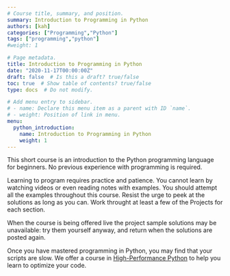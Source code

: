 ```yaml
---
# Course title, summary, and position.
summary: Introduction to Programming in Python
authors: [kah]
categories: ["Programming","Python"]
tags: ["programming","python"]
#weight: 1

# Page metadata.
title: Introduction to Programming in Python
date: "2020-11-17T00:00:00Z"
draft: false  # Is this a draft? true/false
toc: true  # Show table of contents? true/false
type: docs  # Do not modify.

# Add menu entry to sidebar.
# - name: Declare this menu item as a parent with ID `name`.
# - weight: Position of link in menu.
menu:
  python_introduction:
    name: Introduction to Programming in Python
    weight: 1
---
```


This short course is an introduction to the Python programming language for beginners.  No previous experience with programming is required.

Learning to program requires practice and patience.  You cannot learn by watching videos or even reading notes with examples.  You should attempt all the examples throughout this course.  Resist the urge to peek at the solutions as long as you can.  Work throught at least a few of the Projects for each section.

When the course is being offered live the project sample solutions may be unavailable: try them yourself anyway, and return when the solutions are posted again.

Once you have mastered programming in Python, you may find that your scripts are slow.  We offer a course in [High-Performance Python](/notes/python_high_perf) to help you learn to optimize your code.
